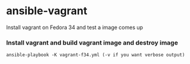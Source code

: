 # ansible-vagrant

Install vagrant on Fedora 34 and test a image comes up

### Install vagrant and build vagrant image and destroy image

```
ansible-playbook -K vagrant-f34.yml (-v if you want verbose output) 

```
